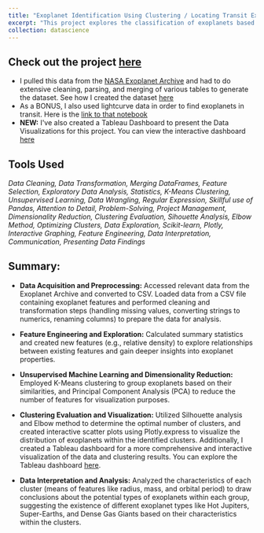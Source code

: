 ```yaml
---
title: "Exoplanet Identification Using Clustering / Locating Transit Exoplanets using Lightcurve Data"
excerpt: "This project explores the classification of exoplanets based on features like radius, mass, and orbital characteristics using data from various NASA missions"
collection: datascience
---
```

## Check out the project [here](https://github.com/Daryldactyl/Exoplanet_Classification/blob/main/planet_clustering.ipynb)
  - I pulled this data from the [NASA Exoplanet Archive](https://exoplanetarchive.ipac.caltech.edu/index.html) and had to do extensive cleaning, parsing, and merging of various tables to generate the dataset. See how I created the dataset [here](https://github.com/Daryldactyl/Exoplanet_Classification/blob/main/data_processing.ipynb)
  - As a BONUS, I also used lightcurve data in order to find exoplanets in transit. Here is the [link to that notebook](https://github.com/Daryldactyl/Exoplanet_Classification/blob/main/exoplanet_finder.ipynb)
  - **NEW:** I've also created a Tableau Dashboard to present the Data Visualizations for this project. You can view the interactive dashboard [here](https://public.tableau.com/app/profile/daryl.roberts4604/viz/ExoplanetsClustering/Dashboard1)
## Tools Used
*Data Cleaning, Data Transformation, Merging DataFrames, Feature Selection, Exploratory Data Analysis, Statistics, K-Means Clustering, Unsupervised Learning, Data Wrangling, Regular Expression, Skillful use of Pandas, Attention to Detail, Problem-Solving, Project Management, Dimensionality Reduction, Clustering Evaluation, Sihouette Analysis, Elbow Method, Optimizing Clusters, Data Exploration, Scikit-learn, Plotly, Interactive Graphing, Feature Engineering, Data Interpretation, Communication, Presenting Data Findings*
## Summary:
- **Data Acquisition and Preprocessing:**
Accessed relevant data from the Exoplanet Archive and converted to CSV. Loaded data from a CSV file containing exoplanet features and performed cleaning and transformation steps (handling missing values, converting strings to numerics, renaming columns) to prepare the data for analysis.

- **Feature Engineering and Exploration:**
Calculated summary statistics and created new features (e.g., relative density) to explore relationships between existing features and gain deeper insights into exoplanet properties.

- **Unsupervised Machine Learning and Dimensionality Reduction:**
Employed K-Means clustering to group exoplanets based on their similarities, and Principal Component Analysis (PCA) to reduce the number of features for visualization purposes.

- **Clustering Evaluation and Visualization:**
Utilized Silhouette analysis and Elbow method to determine the optimal number of clusters, and created interactive scatter plots using Plotly.express to visualize the distribution of exoplanets within the identified clusters. Additionally, I created a Tableau dashboard for a more comprehensive and interactive visualization of the data and clustering results. You can explore the Tableau dashboard [here](https://public.tableau.com/app/profile/daryl.roberts4604/viz/ExoplanetsClustering/Dashboard1).

- **Data Interpretation and Analysis:**
Analyzed the characteristics of each cluster (means of features like radius, mass, and orbital period) to draw conclusions about the potential types of exoplanets within each group, suggesting the existence of different exoplanet types like Hot Jupiters, Super-Earths, and Dense Gas Giants based on their characteristics within the clusters.
